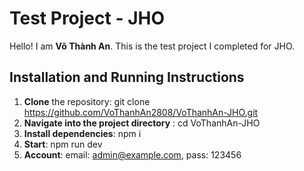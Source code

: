 # Test Project - JHO

Hello! I am **Võ Thành An**. This is the test project I completed for JHO.

## Installation and Running Instructions

1. **Clone** the repository:
  git clone https://github.com/VoThanhAn2808/VoThanhAn-JHO.git
2. **Navigate into the project directory** :
  cd VoThanhAn-JHO
3. **Install dependencies**:
  npm i
4. **Start**:
  npm run dev
5. **Account**:
 email: admin@example.com,
 pass: 123456